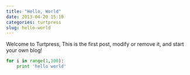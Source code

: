 ```yaml
---
title: "Hello, World"
date: 2013-04-20 15:10
categories: turtpress
slug: hello-world
---
```


Welcome to Turtpress, This is the first post, modify or remove it, and start your own blog!

```python
for i in range(1,100):
    print 'hello world'
```
